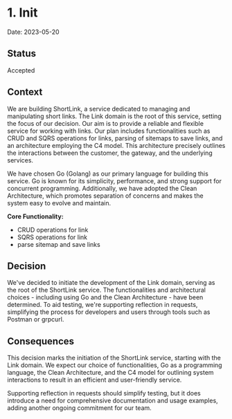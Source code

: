 # 1. Init

Date: 2023-05-20

## Status

Accepted

## Context

We are building ShortLink, a service dedicated to managing and manipulating short links. 
The Link domain is the root of this service, setting the focus of our decision. Our aim is to provide a reliable and 
flexible service for working with links. Our plan includes functionalities such as CRUD and SQRS operations for links, 
parsing of sitemaps to save links, and an architecture employing the C4 model. 
This architecture precisely outlines the interactions between the customer, the gateway, and the underlying services.

We have chosen Go (Golang) as our primary language for building this service. Go is known for its simplicity, 
performance, and strong support for concurrent programming. Additionally, we have adopted the Clean Architecture, 
which promotes separation of concerns and makes the system easy to evolve and maintain.

**Core Functionality:**

  * CRUD operations for link
  * SQRS operations for link
  * parse sitemap and save links

## Decision

We've decided to initiate the development of the Link domain, serving as the root of the ShortLink service. 
The functionalities and architectural choices - including using Go and the Clean Architecture - have been determined. 
To aid testing, we're supporting reflection in requests, simplifying the process for developers and users through 
tools such as Postman or grpcurl.

## Consequences

This decision marks the initiation of the ShortLink service, starting with the Link domain. We expect our 
choice of functionalities, Go as a programming language, the Clean Architecture, and the C4 model for outlining 
system interactions to result in an efficient and user-friendly service.

Supporting reflection in requests should simplify testing, but it does introduce a need for comprehensive documentation 
and usage examples, adding another ongoing commitment for our team.
